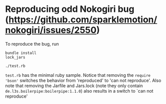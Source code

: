 # Reproducing odd Nokogiri bug (https://github.com/sparklemotion/nokogiri/issues/2550)

To reproduce the bug, run

```
bundle install
lock_jars

./test.rb
```


`test.rb` has the minimal ruby sample. Notice that removing the `require 'bson'` switches the behavior from 'reproduced' to 'can not reproduce'. Also note that removing the Jarfile and Jars.lock (note they only contain `de.l3s.boilerpipe:boilerpipe:1.1.0`) also results in a switch to `can not reproduce'
